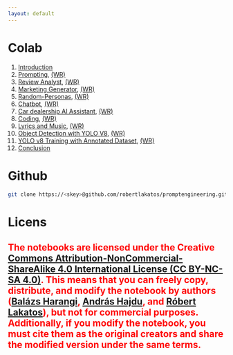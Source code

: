 ```yaml
---
layout: default
---
```


# Colab

1.  [Introduction](https://colab.research.google.com/drive/1YQ_knmayDKmjcPlbNKf-YQ0jWhVUf4k3?usp=sharing)
2.  [Prompting](https://colab.research.google.com/drive/1PYxgrxd6rD7cn1jENHVkHWTbjnVN3EW-?usp=sharing), [(WR)](https://colab.research.google.com/drive/1tvi1Ua4VfkYN3jlrm8SjxGG1KiDDT9eC?usp=sharing)
3.  [Review Analyst](https://colab.research.google.com/drive/1NzrWdwNX-m0FLaHPqAdFSepIEQUrw856?usp=sharing), [(WR)](https://colab.research.google.com/drive/1eV3mpq4VE9j4RyiTUlgbgdMNLn3qtZF5?usp=sharing)
4.  [Marketing Generator](https://colab.research.google.com/drive/1YGMEnzPt3JuQrrWa6hjeK5Fb7YyhSXjC?usp=sharing), [(WR)](https://colab.research.google.com/drive/19sK3RIFlcqrHHPmjZ0oW3qgCMEaypcNM?usp=sharing)
5.  [Random-Personas](https://colab.research.google.com/drive/1omsHFzTKCSvWEL1kQkfaXB89CXMVGSpu?usp=sharing), [(WR)](https://colab.research.google.com/drive/1p0GaeR46ewrVhk2cctqBj3syV7Ym5-bH?usp=sharing)
6.  [Chatbot](https://colab.research.google.com/drive/17BSv8vPRQ8Wihts9kr5C9sVD306tVq_2?usp=sharing), [(WR)](https://colab.research.google.com/drive/14IOBAPzSYzWzlF0WYGpWxIPti25-MFXG?usp=sharing)
7.  [Car dealership AI Assistant](https://colab.research.google.com/drive/14PqyQjkSSI3nTVKMc_djmnGRMX_ItCUG?usp=sharing), [(WR)](https://colab.research.google.com/drive/1T59NZ0Ia1kWmYxuFIYQUZpP7kdeZzhKR?usp=sharing)
8.  [Coding](https://colab.research.google.com/drive/1Nc-Vcdn8UIWC4sBNmRdPyH8wyszkkCX-?usp=sharing), [(WR)](https://colab.research.google.com/drive/1W82dexmF65BANFW5xpHGH401SbTbUY_9?usp=sharing)
9.  [Lyrics and Music](https://colab.research.google.com/drive/1-fvTWO8IzKeQqkO5aVJrfLGoHwahXa2g?usp=sharing), [(WR)](https://colab.research.google.com/drive/1TTez3Lwti5dmTLzqKxUj7GFPfV93kF5o?usp=sharing)
10. [Object Detection with YOLO V8](https://colab.research.google.com/drive/1Ykj5QhoNTVAa6ECwpqU8TQ2H-uy_vG3L?usp=sharing), [(WR)](https://colab.research.google.com/drive/1scsdMcIYYGtD4Gun4l03_F8_pa6kzhkR?usp=sharing)
11. [YOLO v8 Training with Annotated Dataset](https://colab.research.google.com/drive/1no4_hqUyQRmeQY1Thi3mQayXFcF6vY1R?usp=sharing), [(WR)](https://colab.research.google.com/drive/1CXfmDSVruhHv6TB-AVaJJumgL07y3SKB?usp=sharing)
12. [Conclusion](https://colab.research.google.com/drive/1JO-b_GI96bWIDmwg81MMe_j2ppQnqoVa?usp=sharing)

# Github

```bash
git clone https://<skey>@github.com/robertlakatos/promptengineering.git
```

# Licens

## <FONT COLOR="red">The notebooks are licensed under the Creative [Commons Attribution-NonCommercial-ShareAlike 4.0 International License (CC BY-NC-SA 4.0)](https://creativecommons.org/). This means that you can freely copy, distribute, and modify the notebook by authors ([Balázs Harangi](https://inf.unideb.hu/dr-harangi-balazs), [András Hajdu](https://inf.unideb.hu/munkatars/4250), and [Róbert Lakatos](https://inf.unideb.hu/lakatos-robert-tanarseged)), but not for commercial purposes. Additionally, if you modify the notebook, you must cite them as the original creators and share the modified version under the same terms.
</FONT>
